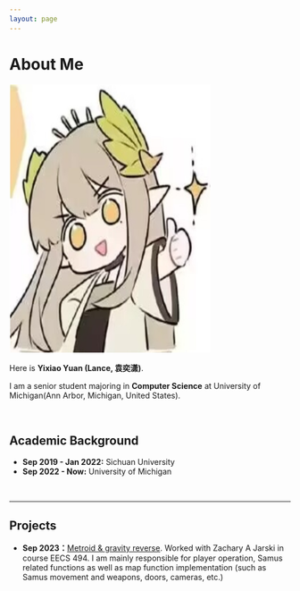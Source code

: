 ```yaml
---
layout: page
---
```


# About Me

<img src="MIUMIU.jpg" class="floatpic" width="360" height="480">

Here is **Yixiao Yuan (Lance, 袁奕潇)**.

I am a senior student majoring in **Computer Science** at University of Michigan(Ann Arbor, Michigan, United States).

<br>

## Academic Background

- **Sep 2019 - Jan 2022:** Sichuan University
- **Sep 2022 - Now:** University of Michigan

<br>

---

## Projects

- **Sep 2023：**[Metroid & gravity reverse](https://yyixiao.itch.io/metroid-gravity-reverse). Worked with Zachary A Jarski in course EECS 494. I am mainly responsible for player operation, Samus related functions as well as map function implementation (such as Samus movement and weapons, doors, cameras, etc.)

<br>




